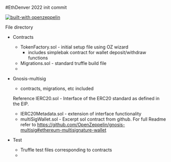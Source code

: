 #EthDenver 2022 init commit

[![built-with openzeppelin](https://img.shields.io/badge/built%20with-OpenZeppelin-3677FF)](https://docs.openzeppelin.com/)


File directory
+ Contracts
    - TokenFactory.sol - initial setup file using OZ wizard
        - includes simplebak contract for wallet deposit/withdraw functions
    - Migrations.sol - standard truffle build file
    - 
+ Gnosis-multisig
  + contracts, migrations, etc included
  
  Reference
  IERC20.sol - Interface of the ERC20 standard as defined in the EIP.
    - IERC20Metadata.sol - extension of interface functionality
    - multiSigWallet.sol - Excerpt sol contract from github. For full Readme refer to
         https://github.com/OpenZeppelin/gnosis-multisig#ethereum-multisignature-wallet

+ Test
   - Truffle test files corresponding to contracts
   - 

